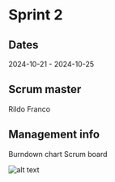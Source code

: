 # Sprint 2
## Dates
2024-10-21 - 2024-10-25

## Scrum master
Rildo Franco

## Management info
Burndown chart
Scrum board

![alt text](image-1.png)